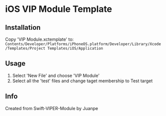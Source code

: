# iOS VIP Module Template

## Installation

Copy 'VIP Module.xctemplate' to:
`Contents/Developer/Platforms/iPhoneOS.platform/Developer/Library/Xcode/Templates/Project Templates/iOS/Application`

## Usage

1. Select 'New File' and choose 'VIP Module'
2. Select all the 'test' files and change taget membership to Test target

## Info

Created from Swift-VIPER-Module by Juanpe
